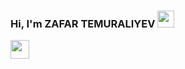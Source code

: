 ### Hi, I'm ZAFAR TEMURALIYEV <img src="https://media.giphy.com/media/hvRJCLFzcasrR4ia7z/giphy.gif" width="27px">

<a href="T.me://@temural1yev">
<img src="https://logohistory.net/wp-content/uploads/2022/10/Telegram-logo.png" width="30px">
</a>


